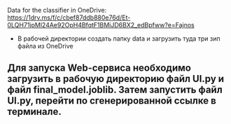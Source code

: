Data for the classifier in OneDrive: https://1drv.ms/f/c/cbef87ddb880e76d/Et-0LQH71jpMl24Ae92OpH4BfqtF1BMiJD6BX2_edBpfww?e=Fajnos
- В рабочей директории создать папку data и загрузить туда три зип файла из OneDrive
## Для запуска Web-сервиса необходимо загрузить в рабочую директорию файл UI.py и файл final_model.joblib. Затем запустить файл UI.py, перейти по сгенерированной ссылке в терминале.
